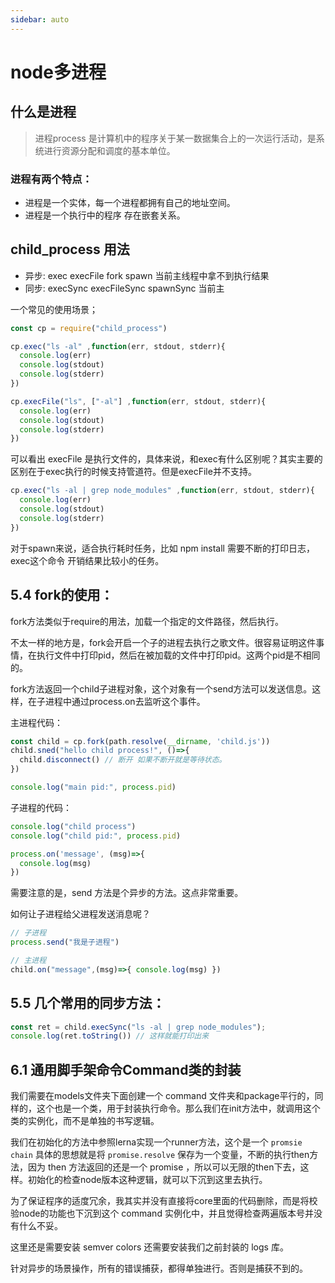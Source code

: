 ```yaml
---
sidebar: auto
---
```

# node多进程

## 什么是进程

> 进程process 是计算机中的程序关于某一数据集合上的一次运行活动，是系统进行资源分配和调度的基本单位。

### 进程有两个特点：
- 进程是一个实体，每一个进程都拥有自己的地址空间。
- 进程是一个执行中的程序 存在嵌套关系。

## child_process 用法
- 异步: exec execFile fork spawn 当前主线程中拿不到执行结果
- 同步: execSync execFileSync spawnSync 当前主

一个常见的使用场景；
```js
const cp = require("child_process")

cp.exec("ls -al" ,function(err, stdout, stderr){
  console.log(err)
  console.log(stdout)
  console.log(stderr)
})

cp.execFile("ls", ["-al"] ,function(err, stdout, stderr){
  console.log(err)
  console.log(stdout)
  console.log(stderr)
})
```
可以看出 execFile 是执行文件的，具体来说，和exec有什么区别呢？其实主要的区别在于exec执行的时候支持管道符。但是execFile并不支持。

```js
cp.exec("ls -al | grep node_modules" ,function(err, stdout, stderr){
  console.log(err)
  console.log(stdout)
  console.log(stderr)
})
```

对于spawn来说，适合执行耗时任务，比如 npm install 需要不断的打印日志， exec这个命令 开销结果比较小的任务。

## 5.4 fork的使用：
fork方法类似于require的用法，加载一个指定的文件路径，然后执行。

不太一样的地方是，fork会开启一个子的进程去执行之歌文件。很容易证明这件事情，在执行文件中打印pid，然后在被加载的文件中打印pid。这两个pid是不相同的。

fork方法返回一个child子进程对象，这个对象有一个send方法可以发送信息。这样，在子进程中通过process.on去监听这个事件。

主进程代码：

```js
const child = cp.fork(path.resolve(__dirname, 'child.js'))
child.sned("hello child process!", ()=>{
  child.disconnect() // 断开 如果不断开就是等待状态。
})

console.log("main pid:", process.pid)
```

子进程的代码：

```js
console.log("child process")
console.log("child pid:", process.pid)

process.on('message', (msg)=>{
  console.log(msg)
})
```

需要注意的是，send 方法是个异步的方法。这点非常重要。

如何让子进程给父进程发送消息呢？

```js
// 子进程
process.send("我是子进程")

// 主进程
child.on("message",(msg)=>{ console.log(msg) })
```

## 5.5 几个常用的同步方法：

```js
const ret = child.execSync("ls -al | grep node_modules");
console.log(ret.toString()) // 这样就能打印出来
```



## 6.1 通用脚手架命令Command类的封装

我们需要在models文件夹下面创建一个 command 文件夹和package平行的，同样的，这个也是一个类，用于封装执行命令。那么我们在init方法中，就调用这个类的实例化，而不是单独的书写逻辑。

我们在初始化的方法中参照lerna实现一个runner方法，这个是一个 `promsie chain` 具体的思想就是将 `promise.resolve` 保存为一个变量，不断的执行then方法，因为 then 方法返回的还是一个 promise ，所以可以无限的then下去，这样。初始化的检查node版本这种逻辑，就可以下沉到这里去执行。

为了保证程序的适度冗余，我其实并没有直接将core里面的代码删除，而是将校验node的功能也下沉到这个 command 实例化中，并且觉得检查两遍版本号并没有什么不妥。

这里还是需要安装 semver colors 还需要安装我们之前封装的 logs 库。

针对异步的场景操作，所有的错误捕获，都得单独进行。否则是捕获不到的。














